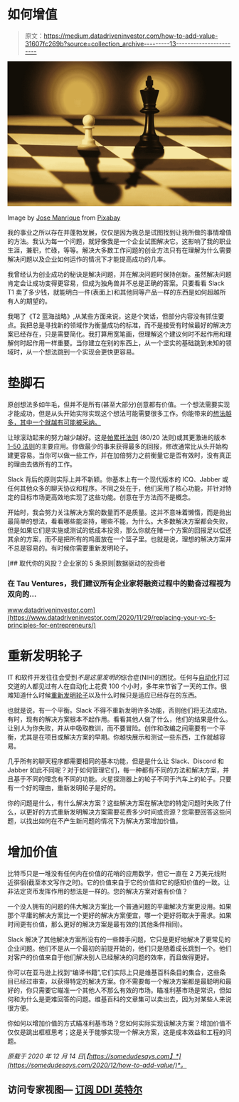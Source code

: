 # 如何增值

> 原文：<https://medium.datadriveninvestor.com/how-to-add-value-31607fc269b?source=collection_archive---------13----------------------->

![](img/9c16d26c93b75e898acd844e6ee617a8.png)

Image by [Jose Manrique](https://pixabay.com/users/josemanrique-17100236/?utm_source=link-attribution&utm_medium=referral&utm_campaign=image&utm_content=5312406) from [Pixabay](https://pixabay.com/?utm_source=link-attribution&utm_medium=referral&utm_campaign=image&utm_content=5312406)

我的事业之所以存在并蓬勃发展，仅仅是因为我总是试图找到让我所做的事情增值的方法。我认为每一个问题，就好像我是一个企业试图解决它。这影响了我的职业生涯，兼职，忙碌，等等。解决大多数工作问题的创业方法只有在理解为什么需要解决问题以及企业如何运作的情况下才能提高成功的几率。

我曾经认为创业成功的秘诀是解决问题，并在解决问题时保持创新。虽然解决问题肯定会让成功变得更容易，但成为独角兽并不总是正确的答案。只要看看 Slack T1 卖了多少钱，就能明白一件(表面上)和其他同等产品一样的东西是如何超越所有人的期望的。

我喝了《T2 蓝海战略》,从某些方面来说，这是个笑话，但部分内容没有抓住要点。我把总是寻找新的领域作为衡量成功的标准，而不是接受有时候最好的解决方案已经存在，只是需要简化。我打算用宽笔画，但理解这个建议何时不起作用和理解何时起作用一样重要。当你建立在别的东西上，从一个坚实的基础跳到未知的领域时，从一个想法跳到一个实现会更快更容易。

# 垫脚石

原创想法多如牛毛，但并不是所有(甚至大部分)创意都有价值。一个想法需要实现才能成功，但是从头开始实际实现这个想法可能需要很多工作。你能带来的[想法越多，其中一个就越有可能被采纳。](https://somedudesays.com/2019/10/quantity-over-quality/)

让球滚动起来的努力越少越好。这是[帕累托法则](https://www.investopedia.com/terms/p/paretoprinciple.asp) (80/20 法则)或其更激进的版本[1–50 法则](https://www.inc.com/david-finkel/forget-80/20-rule-follow-1/50-rule-insteaddraft-1568660931.html)的主要应用。你做最少的事来获得最多的回报，修改通常比从头开始构建更容易。当你可以做一些工作，并在加倍努力之前衡量它是否有效时，没有真正的理由去做所有的工作。

Slack 背后的原则实际上并不新颖。你基本上有一个现代版本的 ICQ、Jabber 或任何其他众多的聊天协议和程序。不同之处在于，他们采用了核心功能，并针对特定的目标市场更高效地实现了这些功能。创意在于方法而不是概念。

开始时，我会努力关注解决方案的数量而不是质量。这并不意味着懒惰，而是抛出最简单的想法，看看哪些能坚持，哪些不能，为什么。大多数解决方案都会失败，但是如果它们是实施或测试的低成本投资，那么你就在赌一个方案的回报足以偿还其余的方案，而不是把所有的鸡蛋放在一个篮子里。也就是说，理想的解决方案并不总是容易的。有时候你需要重新发明轮子。

[](https://www.datadriveninvestor.com/2020/11/29/replacing-your-vc-5-principles-for-entrepreneurs/) [## 取代你的风投？企业家的 5 条原则|数据驱动的投资者

### 在 Tau Ventures，我们建议所有企业家将融资过程中的勤奋过程视为双向的…

www.datadriveninvestor.com](https://www.datadriveninvestor.com/2020/11/29/replacing-your-vc-5-principles-for-entrepreneurs/) 

# 重新发明轮子

IT 和软件开发往往会受到*不是这里发明的*综合症(NIH)的困扰。任何与[自动化](https://somedudesays.com/2019/11/when-should-you-automate/)打过交道的人都见过有人在自动化上花费 100 个小时，多年来节省了一天的工作。很难知道什么时候[重新发明轮子](https://somedudesays.com/2020/02/when-is-it-okay-to-reinvent-the-wheel-in-programming/)以及什么时候只是适应已经存在的东西。

也就是说，有一个平衡。Slack 不得不重新发明许多功能，否则他们将无法成功。有时，现有的解决方案根本不起作用。看看其他人做了什么，他们的结果是什么。让别人为你失败，并从中吸取教训，而不要冒险。创作和改编之间需要有一个平衡，尤其是在项目或解决方案的早期。你越快展示和测试一些东西，工作就越容易。

几乎所有的聊天程序都需要相同的基本功能，但是是什么让 Slack、Discord 和 Jabber 如此不同呢？对于如何管理它们，每一种都有不同的方法和解决方案，并且基于不同的理念有不同的功能。火星探测器上的轮子不同于汽车上的轮子。只要有一个好的理由，重新发明轮子是好的。

你的问题是什么，有什么解决方案？这些解决方案在解决您的特定问题时失败了什么，以更好的方式重新发明解决方案需要花费多少时间或资源？您需要回答这些问题，以找出如何在不产生新问题的情况下为解决方案增加价值。

# 增加价值

比特币只是一堆没有任何内在价值的花哨的应用数学，但它一直在 2 万美元线附近徘徊(截至本文写作之时)。它的价值来自于它的价值和它的感知价值的一致。让非法定货币发挥作用的想法是一样的。您的解决方案对谁有价值？

一个没人拥有的问题的伟大解决方案比一个普通问题的平庸解决方案更没用。如果那个平庸的解决方案比一个更好的解决方案便宜，哪一个更好将取决于需求。如果时间更有价值，那么更好的解决方案是最有效的(其他条件相同)。

Slack 解决了其他解决方案所没有的一些棘手问题，它只是更好地解决了更常见的企业问题。他们不是从一个最初的前提开始的，他们只是随着成长跳到一个。他们对客户的价值来自于他们解决别人已经解决的问题的效率，而且做得更好。

你可以在亚马逊上找到“编译书籍”,它们实际上只是维基百科条目的集合，这些条目已经过审查，以获得特定的解决方案。你不需要每一个解决方案都是最聪明和最好的，你只需要它瞄准一个其他人不那么有效的市场。瞄准利基市场是常识，但如何和为什么是更难回答的问题。维基百科的文章集可以卖出去，因为对某些人来说很方便。

你如何以增加价值的方式瞄准利基市场？您如何实际实现该解决方案？增加价值不仅仅是跳出框框思考；这是关于能够实现一个解决方案，这是成本效益和工程的问题。

*原载于 2020 年 12 月 14 日*[*【https://somedudesays.com】*](https://somedudesays.com/2020/12/how-to-add-value/)*。*

## 访问专家视图— [订阅 DDI 英特尔](https://datadriveninvestor.com/ddi-intel)